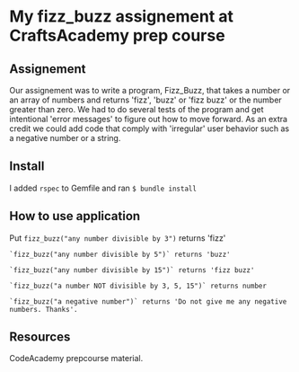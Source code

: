 # My fizz_buzz assignement at CraftsAcademy prep course

## Assignement
Our assignement was to write a program, Fizz_Buzz, that takes a number or an array of numbers and returns 'fizz', 'buzz' or 'fizz buzz' or the number greater than zero. We had to do several tests of the program and get intentional 'error messages' to figure out how to move forward. As an extra credit we could add code that comply with 'irregular' user behavior such as a negative number or a string.

## Install
I added `rspec` to Gemfile and ran `$ bundle install`

## How to use application
Put
    `fizz_buzz("any number divisible by 3")` returns 'fizz'

    `fizz_buzz("any number divisible by 5")` returns 'buzz'

    `fizz_buzz("any number divisible by 15")` returns 'fizz buzz'

    `fizz_buzz("a number NOT divisible by 3, 5, 15")` returns number

    `fizz_buzz("a negative number")` returns 'Do not give me any negative numbers. Thanks'.

## Resources
CodeAcademy prepcourse material.
